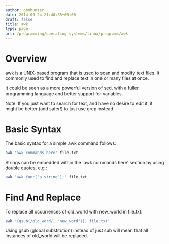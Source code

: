 ```yaml
---
author: gbmhunter
date: 2014-09-24 21:48:35+00:00
draft: false
title: awk
type: page
url: /programming/operating-systems/linux/programs/awk
---
```


# Overview

awk is a UNIX-based program that is used to scan and modify text files. It commonly used to find and replace text in one or many files at once.

It could be seen as a more powerful version of [sed](/programming/operating-systems/linux/programs/sed), with a fuller programming language and better support for variables.

Note: If you just want to search for text, and have no desire to edit it, it might be better (and safer!) to just use grep instead.

# Basic Syntax

The basic syntax for a simple awk command follows:

```sh    
awk 'awk commands here' file.txt
```

Strings can be embedded within the 'awk commands here' section by using double quotes, e.g.:

```sh
awk 'awk_func("a string");' file.txt
```

# Find And Replace

To replace all occurrences of old_world with new_world in file.txt:

```sh    
awk '{gsub(/old_word/, "new_word")}; file.txt'
```

Using gsub (global substitution) instead of just sub will mean that all instances of old_world will be replaced.

